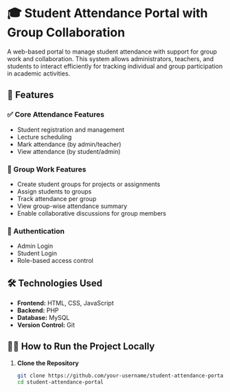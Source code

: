 # 🎓 Student Attendance Portal with Group Collaboration

A web-based portal to manage student attendance with support for group work and collaboration. This system allows administrators, teachers, and students to interact efficiently for tracking individual and group participation in academic activities.

## 📌 Features

### ✅ Core Attendance Features
- Student registration and management
- Lecture scheduling
- Mark attendance (by admin/teacher)
- View attendance (by student/admin)

### 👥 Group Work Features
- Create student groups for projects or assignments
- Assign students to groups
- Track attendance per group
- View group-wise attendance summary
- Enable collaborative discussions for group members

### 🔐 Authentication
- Admin Login
- Student Login
- Role-based access control

## 🛠️ Technologies Used

- **Frontend:** HTML, CSS, JavaScript
- **Backend:** PHP
- **Database:** MySQL
- **Version Control:** Git

## 🧑‍💻 How to Run the Project Locally

1. **Clone the Repository**

   ```bash
   git clone https://github.com/your-username/student-attendance-portal.git
   cd student-attendance-portal